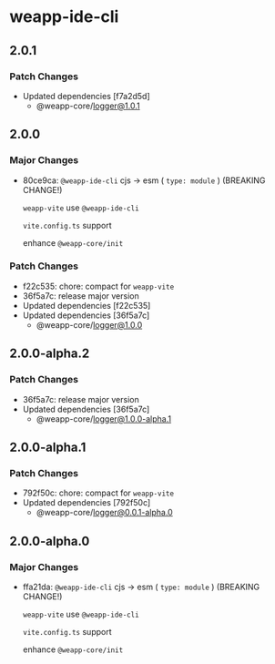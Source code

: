 # weapp-ide-cli

## 2.0.1

### Patch Changes

- Updated dependencies [f7a2d5d]
  - @weapp-core/logger@1.0.1

## 2.0.0

### Major Changes

- 80ce9ca: `@weapp-ide-cli` cjs -> esm ( `type: module` ) (BREAKING CHANGE!)

  `weapp-vite` use `@weapp-ide-cli`

  `vite.config.ts` support

  enhance `@weapp-core/init`

### Patch Changes

- f22c535: chore: compact for `weapp-vite`
- 36f5a7c: release major version
- Updated dependencies [f22c535]
- Updated dependencies [36f5a7c]
  - @weapp-core/logger@1.0.0

## 2.0.0-alpha.2

### Patch Changes

- 36f5a7c: release major version
- Updated dependencies [36f5a7c]
  - @weapp-core/logger@1.0.0-alpha.1

## 2.0.0-alpha.1

### Patch Changes

- 792f50c: chore: compact for `weapp-vite`
- Updated dependencies [792f50c]
  - @weapp-core/logger@0.0.1-alpha.0

## 2.0.0-alpha.0

### Major Changes

- ffa21da: `@weapp-ide-cli` cjs -> esm ( `type: module` ) (BREAKING CHANGE!)

  `weapp-vite` use `@weapp-ide-cli`

  `vite.config.ts` support

  enhance `@weapp-core/init`

